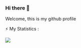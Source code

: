 ### Hi there 👋
Welcome, this is my github profile

⚡ My Statistics :

<a href="https://wakatime.com"><img src="https://wakatime.com/share/@DXH30/0953cbb8-f09f-4b7a-b4b2-77c3d01fa479.png" /></a>
